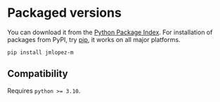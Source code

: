 # Packaged versions

You can download it from the [Python Package Index][pypi]. For installation of
packages from PyPI, try [pip], it works on all major platforms.

```shell
pip install jmlopez-m
```

## Compatibility

Requires `python >= 3.10`.

[pypi]: https://pypi.org/project/jmlopez-m/
[pip]: https://pip.pypa.io/en/stable/installation/
